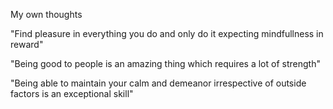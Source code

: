 My own thoughts


"Find pleasure in everything you do and only do it expecting mindfullness in reward"

"Being good to people is an amazing thing which requires a lot of strength"

"Being able to maintain your calm and demeanor irrespective of outside factors is an exceptional skill"
